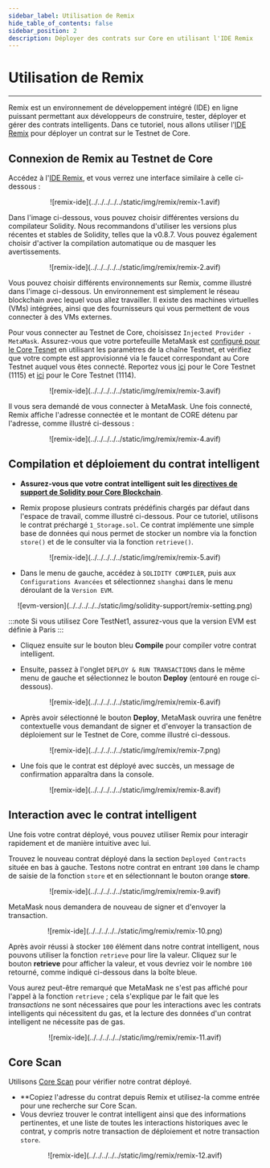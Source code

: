 ```yaml
---
sidebar_label: Utilisation de Remix
hide_table_of_contents: false
sidebar_position: 2
description: Déployer des contrats sur Core en utilisant l'IDE Remix
---
```


# Utilisation de Remix

---

Remix est un environnement de développement intégré (IDE) en ligne puissant permettant aux développeurs de construire, tester, déployer et gérer des contrats intelligents. Dans ce tutoriel, nous allons utiliser l'[IDE Remix](https://remix.ethereum.org/) pour déployer un contrat sur le Testnet de Core.

## Connexion de Remix au Testnet de Core

Accédez à l'[IDE Remix](https://remix.ethereum.org/), et vous verrez une interface similaire à celle ci-dessous :

<p align="center">
![remix-ide](../../../../../static/img/remix/remix-1.avif)
</p>

Dans l'image ci-dessous, vous pouvez choisir différentes versions du compilateur Solidity. Nous recommandons d'utiliser les versions plus récentes et stables de Solidity, telles que la v0.8.7. Vous pouvez également choisir d'activer la compilation automatique ou de masquer les avertissements.

<p align="center">
![remix-ide](../../../../../static/img/remix/remix-2.avif)
</p>

Vous pouvez choisir différents environnements sur Remix, comme illustré dans l'image ci-dessous. Un environnement est simplement le réseau blockchain avec lequel vous allez travailler. Il existe des machines virtuelles (VMs) intégrées, ainsi que des fournisseurs qui vous permettent de vous connecter à des VMs externes.

Pour vous connecter au Testnet de Core, choisissez `Injected Provider - MetaMask`. Assurez-vous que votre portefeuille MetaMask est [configuré pour le Core Tesnet](./core-wallet-config.md) en utilisant les paramètres de la chaîne Testnet, et vérifiez que votre compte est approvisionné via le faucet correspondant au Core Testnet auquel vous êtes connecté. Reportez vous [ici](https://scan.test.btcs.network/faucet) pour le Core Testnet (1115) et [ici](https://scan.test2.btcs.network/faucet) pour le Core Testnet (1114).

<p align="center">
![remix-ide](../../../../../static/img/remix/remix-3.avif)
</p>

Il vous sera demandé de vous connecter à MetaMask. Une fois connecté, Remix affiche l'adresse connectée et le montant de CORE détenu par l'adresse, comme illustré ci-dessous :

<p align="center" style={{zoom:"40%"}}>
![remix-ide](../../../../../static/img/remix/remix-4.avif)
</p>

## Compilation et déploiement du contrat intelligent

- **Assurez-vous que votre contrat intelligent suit les [directives de support de Solidity pour Core Blockchain](./smart-contract-guidelines.md)**.

- Remix propose plusieurs contrats prédéfinis chargés par défaut dans l'espace de travail, comme illustré ci-dessous. Pour ce tutoriel, utilisons le contrat préchargé `1_Storage.sol`. Ce contrat implémente une simple base de données qui nous permet de stocker un nombre via la fonction `store()` et de le consulter via la fonction `retrieve()`.

<p align="center">
![remix-ide](../../../../../static/img/remix/remix-5.avif)
</p>

- Dans le menu de gauche, accédez à `SOLIDITY COMPILER`, puis aux `Configurations Avancées` et sélectionnez `shanghai` dans le menu déroulant de la `Version EVM`.

<p align="center" style={{zoom:"60%"}}>
![evm-version](../../../../../static/img/solidity-support/remix-setting.png)
</p>

:::note
Si vous utilisez Core TestNet1, assurez-vous que la version EVM est définie à Paris
:::

- Cliquez ensuite sur le bouton bleu **Compile** pour compiler votre contrat intelligent.

- Ensuite, passez à l'onglet `DEPLOY & RUN TRANSACTIONS` dans le même menu de gauche et sélectionnez le bouton **Deploy** (entouré en rouge ci-dessous).

<p align="center">
![remix-ide](../../../../../static/img/remix/remix-6.avif)
</p>

- Après avoir sélectionné le bouton **Deploy**, MetaMask ouvrira une fenêtre contextuelle vous demandant de signer et d'envoyer la transaction de déploiement sur le Testnet de Core, comme illustré ci-dessous.

<p align="center" style={{zoom:"40%"}}>
![remix-ide](../../../../../static/img/remix/remix-7.png)
</p>

- Une fois que le contrat est déployé avec succès, un message de confirmation apparaîtra dans la console.

<p align="center">
![remix-ide](../../../../../static/img/remix/remix-8.avif)
</p>

## Interaction avec le contrat intelligent

Une fois votre contrat déployé, vous pouvez utiliser Remix pour interagir rapidement et de manière intuitive avec lui.

Trouvez le nouveau contrat déployé dans la section `Deployed Contracts` située en bas à gauche. Testons notre contrat en entrant `100` dans le champ de saisie de la fonction `store` et en sélectionnant le bouton orange **store**.

<p align="center">
![remix-ide](../../../../../static/img/remix/remix-9.avif)
</p>

MetaMask nous demandera de nouveau de signer et d'envoyer la transaction.

<p align="center" style={{zoom:"40%"}}>
![remix-ide](../../../../../static/img/remix/remix-10.png)
</p>

Après avoir réussi à stocker `100` élément dans notre contrat intelligent, nous pouvons utiliser la fonction `retrieve` pour lire la valeur. Cliquez sur le bouton **retrieve** pour afficher la valeur, et vous devriez voir le nombre `100` retourné, comme indiqué ci-dessous dans la boîte bleue.

Vous aurez peut-être remarqué que MetaMask ne s'est pas affiché pour l'appel à la fonction `retrieve` ; cela s'explique par le fait que les _transactions_ ne sont nécessaires que pour les interactions avec les contrats intelligents qui nécessitent du gas, et la lecture des données d'un contrat intelligent ne nécessite pas de gas.

<p align="center">
![remix-ide](../../../../../static/img/remix/remix-11.avif)
</p>

## Core Scan

Utilisons [Core Scan](https://scan.test2.btcs.network/) pour vérifier notre contrat déployé.

- \*\*Copiez l'adresse du contrat depuis Remix et utilisez-la comme entrée pour une recherche sur Core Scan.
- Vous devriez trouver le contrat intelligent ainsi que des informations pertinentes, et une liste de toutes les interactions historiques avec le contrat, y compris notre transaction de déploiement et notre transaction `store`.

<p align="center">
![remix-ide](../../../../../static/img/remix/remix-12.avif)
</p>